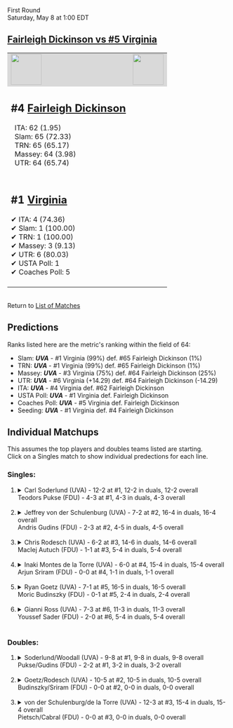 First Round  
Saturday, May 8 at 1:00 EDT
## [Fairleigh Dickinson vs #5 Virginia](https://www.ncaa.com/game/5833378) 

<table>  
<tr style="background-color: #d9d9d9 !important"><td><a href="#"><img src="https://www.ncaa.com/sites/default/files/images/logos/schools/v/virginia.70.png" width="70" height="70" /></a></td><td><a href="#"><img src="https://www.ncaa.com/sites/default/files/images/logos/schools/f/fairleigh-dickinson.70.png" width="70" height="70" /></a></td></tr>
<tr><td>  

<h2>#4 <a href="#">Fairleigh Dickinson</a></h2>  
&nbsp; ITA: 62 (1.95)<br>  
&nbsp; Slam: 65 (72.33)<br>  
&nbsp; TRN: 65 (65.17)<br>  
&nbsp; Massey: 64 (3.98)<br>  
&nbsp; UTR: 64 (65.74)<br>  
<br>  

</td><td>  
<tr><td>  

<h2>#1 <a href="#">Virginia</a></h2>  
&#10004; ITA: 4 (74.36)<br>  
&#10004; Slam: 1 (100.00)<br>  
&#10004; TRN: 1 (100.00)<br>  
&#10004; Massey: 3 (9.13)<br>  
&#10004; UTR: 6 (80.03)<br>  
&#10004; USTA Poll: 1<br>  
&#10004; Coaches Poll: 5<br>  
<br>  

</td><td>  
</table>  


<br>Return to [List of Matches](../index.md)  

## Predictions  

Ranks listed here are the metric's ranking within the field of 64:  
- Slam: ***UVA*** - #1 Virginia (99%) def. #65 Fairleigh Dickinson (1%)  
- TRN: ***UVA*** - #1 Virginia (99%) def. #65 Fairleigh Dickinson (1%)  
- Massey: ***UVA*** - #3 Virginia (75%) def. #64 Fairleigh Dickinson (25%)  
- UTR: ***UVA*** - #6 Virginia (+14.29) def. #64 Fairleigh Dickinson (-14.29)  
- ITA: ***UVA*** - #4 Virginia def. #62 Fairleigh Dickinson  
- USTA Poll: ***UVA*** - #1 Virginia def. Fairleigh Dickinson  
- Coaches Poll: ***UVA*** - #5 Virginia def. Fairleigh Dickinson  
- Seeding: ***UVA*** - #1 Virginia def. #4 Fairleigh Dickinson  

## Individual Matchups  
This assumes the top players and doubles teams listed are starting.  
Click on a Singles match to show individual predections for each line.  
### Singles:  

<ol>
<li><details>
<summary markdown="span">Carl Soderlund (UVA) - 12-2 at #1, 12-2 in duals, 12-2 overall<br>Teodors Pukse (FDU) - 4-3 at #1, 4-3 in duals, 4-3 overall</summary>
<h4>Predictions</h4><ul>
<li>Slam: <b><i>FDU</i></b> - Pukse (100%) def. Soderlund (0%)</li>  
<li>TRN: <b><i>FDU</i></b> - Pukse (100%) def. Soderlund (0%)</li>  
<li>UTR: <b><i>FDU</i></b> - Pukse (100%) def. Soderlund (0%)</li>  
<li>ITA: <b><i>UVA</i></b> - Soderlund (48.38) def. Pukse (1.52)</li>  
</ul></details>&nbsp;</li>
<li><details>
<summary markdown="span">Jeffrey von der Schulenburg (UVA) - 7-2 at #2, 16-4 in duals, 16-4 overall<br>Andris Gudins (FDU) - 2-3 at #2, 4-5 in duals, 4-5 overall</summary>
<h4>Predictions</h4><ul>
<li>Slam: <b><i>UVA</i></b> - Schulenburg (99%) def. Gudins (1%)</li>  
<li>TRN: <b><i>UVA</i></b> - Schulenburg (99%) def. Gudins (1%)</li>  
<li>Massey: <b><i>UVA</i></b> - Schulenburg (75%) def. Gudins (25%)</li>  
<li>UTR: <b><i>UVA</i></b> - Schulenburg (99%) def. Gudins (1%)</li>  
<li>ITA: <b><i>UVA</i></b> - Schulenburg (18.39) def. Gudins (1.26)</li>  
</ul></details>&nbsp;</li>
<li><details>
<summary markdown="span">Chris Rodesch (UVA) - 6-2 at #3, 14-6 in duals, 14-6 overall<br>MacIej Autuch (FDU) - 1-1 at #3, 5-4 in duals, 5-4 overall</summary>
<h4>Predictions</h4><ul>
<li>Slam: <b><i>UVA</i></b> - Rodesch (99%) def. Autuch (1%)</li>  
<li>TRN: <b><i>UVA</i></b> - Rodesch (99%) def. Autuch (1%)</li>  
<li>Massey: <b><i>UVA</i></b> - Rodesch (75%) def. Autuch (25%)</li>  
<li>UTR: <b><i>UVA</i></b> - Rodesch (99%) def. Autuch (1%)</li>  
<li>ITA: <b><i>UVA</i></b> - Rodesch (3.82) def. Autuch (1.74)</li>  
</ul></details>&nbsp;</li>
<li><details>
<summary markdown="span">Inaki Montes de la Torre (UVA) - 6-0 at #4, 15-4 in duals, 15-4 overall<br>Arjun Sriram (FDU) - 0-0 at #4, 1-1 in duals, 1-1 overall</summary>
<h4>Predictions</h4><ul>
<li>Slam: <b><i>UVA</i></b> - Torre (100%) def. Sriram (0%)</li>  
<li>TRN: <b><i>UVA</i></b> - Torre (100%) def. Sriram (0%)</li>  
<li>Massey: <b><i>UVA</i></b> - Torre (75%) def. Sriram (25%)</li>  
<li>UTR: <b><i>UVA</i></b> - Torre (99%) def. Sriram (1%)</li>  
<li>ITA: <b><i>UVA</i></b> - Torre (12.34) def. Sriram (0.00)</li>  
</ul></details>&nbsp;</li>
<li><details>
<summary markdown="span">Ryan Goetz (UVA) - 7-1 at #5, 16-5 in duals, 16-5 overall<br>Moric Budinszky (FDU) - 0-1 at #5, 2-4 in duals, 2-4 overall</summary>
<h4>Predictions</h4><ul>
<li>Slam: <b><i>UVA</i></b> - Goetz (99%) def. Budinszky (1%)</li>  
<li>TRN: <b><i>UVA</i></b> - Goetz (99%) def. Budinszky (1%)</li>  
<li>Massey: <b><i>UVA</i></b> - Goetz (75%) def. Budinszky (25%)</li>  
<li>UTR: <b><i>UVA</i></b> - Goetz (99%) def. Budinszky (1%)</li>  
<li>ITA: <b><i>UVA</i></b> - Goetz (6.09) def. Budinszky (0.00)</li>  
</ul></details>&nbsp;</li>
<li><details>
<summary markdown="span">Gianni Ross (UVA) - 7-3 at #6, 11-3 in duals, 11-3 overall<br>Youssef Sader (FDU) - 2-0 at #6, 5-4 in duals, 5-4 overall</summary>
<h4>Predictions</h4><ul>
<li>Slam: <b><i>UVA</i></b> - Ross (99%) def. Sader (1%)</li>  
<li>TRN: <b><i>UVA</i></b> - Ross (99%) def. Sader (1%)</li>  
<li>Massey: <b><i>UVA</i></b> - Ross (75%) def. Sader (25%)</li>  
<li>UTR: <b><i>UVA</i></b> - Ross (99%) def. Sader (1%)</li>  
<li>ITA: <b><i>UVA</i></b> - Ross (2.67) def. Sader (1.68)</li>  
</ul></details>&nbsp;</li>
</ol>

### Doubles:  

<ol>
<li><details>
<summary markdown="span">Soderlund/Woodall (UVA) - 9-8 at #1, 9-8 in duals, 9-8 overall<br>Pukse/Gudins (FDU) - 2-2 at #1, 3-2 in duals, 3-2 overall</summary>
<br>Sorry, we don't have any metrics for doubles matches</details>&nbsp;</li>
<li><details>
<summary markdown="span">Goetz/Rodesch (UVA) - 10-5 at #2, 10-5 in duals, 10-5 overall<br>Budinszky/Sriram (FDU) - 0-0 at #2, 0-0 in duals, 0-0 overall</summary>
<br>Sorry, we don't have any metrics for doubles matches</details>&nbsp;</li>
<li><details>
<summary markdown="span">von der Schulenburg/de la Torre (UVA) - 12-3 at #3, 15-4 in duals, 15-4 overall<br>Pietsch/Cabral (FDU) - 0-0 at #3, 0-0 in duals, 0-0 overall</summary>
<br>Sorry, we don't have any metrics for doubles matches</details>&nbsp;</li>
</ol>